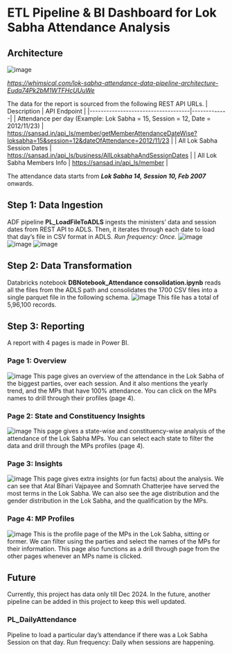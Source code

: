 # ETL Pipeline & BI Dashboard for Lok Sabha Attendance Analysis

## Architecture
![image](https://github.com/user-attachments/assets/c3b73d18-b114-44db-8fd9-5d74ac91266f)

_https://whimsical.com/lok-sabha-attendance-data-pipeline-architecture-Eudq74Pk2bM1WTFHcUUuWe_

The data for the report is sourced from the following REST API URLs.
| Description                        | API Endpoint |
|------------------------------------|-------------|
| Attendance per day (Example: Lok Sabha = 15, Session = 12, Date = 2012/11/23) | https://sansad.in/api_ls/member/getMemberAttendanceDateWise?loksabha=15&session=12&dateOfAttendance=2012/11/23 |
| All Lok Sabha Session Dates        | https://sansad.in/api_ls/business/AllLoksabhaAndSessionDates |
| All Lok Sabha Members Info         | https://sansad.in/api_ls/member |

The attendance data starts from **_Lok Sabha 14, Session 10, Feb 2007_** onwards.


## Step 1: Data Ingestion
ADF pipeline **PL_LoadFileToADLS** ingests the ministers’ data and session dates from REST API to ADLS. Then, it iterates through each date to load that day’s file in CSV format in ADLS.
_Run frequency: Once._
![image](https://github.com/user-attachments/assets/141302a3-3d63-433b-988f-c29d91a9b08d)
![image](https://github.com/user-attachments/assets/fd7d0997-224e-48f0-a15a-fb90c95f72fe)
![image](https://github.com/user-attachments/assets/4b39c1a1-a691-4eb6-8513-250852eaecd3)



## Step 2: Data Transformation
Databricks notebook **DBNotebook_Attendance consolidation.ipynb** reads all the files from the ADLS path and consolidates the 1700 CSV files into a single parquet file in the following schema.
![image](https://github.com/user-attachments/assets/a2a7ba33-0ced-41b5-9e65-132ff1d7b5b2)
This file has a total of 5,96,100 records.

## Step 3: Reporting
A report with 4 pages is made in Power BI.

### Page 1: Overview
![image](https://github.com/user-attachments/assets/592ce48c-a4bd-44c8-b7ab-722f809104ad)
This page gives an overview of the attendance in the Lok Sabha of the biggest parties, over each session. And it also mentions the yearly trend, and the MPs that have 100% attendance. You can click on the MPs names to drill through their profiles (page 4).

### Page 2: State and Constituency Insights
![image](https://github.com/user-attachments/assets/94fb1ad5-8a48-4249-a17b-e96637bfbbaa)
This page gives a state-wise and constituency-wise analysis of the attendance of the Lok Sabha MPs. You can select each state to filter the data and drill through the MPs profiles (page 4).

### Page 3: Insights
![image](https://github.com/user-attachments/assets/7b6bc26a-52d5-4c5e-b244-c4e2a297993b)
This page gives extra insights (or fun facts) about the analysis. We can see that Atal Bihari Vajpayee and Somnath Chatterjee have served the most terms in the Lok Sabha. We can also see the age distribution and the gender distribution in the Lok Sabha, and the qualification by the MPs.

### Page 4: MP Profiles
![image](https://github.com/user-attachments/assets/a0da7b62-5c64-4be0-84e3-c44beb601512)
This is the profile page of the MPs in the Lok Sabha, sitting or former. We can filter using the parties and select the names of the MPs for their information. This page also functions as a drill through page from the other pages whenever an MPs name is clicked.

## Future
Currently, this project has data only till Dec 2024. In the future, another pipeline can be added in this project to keep this well updated.
### PL_DailyAttendance
Pipeline to load a particular day’s attendance if there was a Lok Sabha Session on that day.
Run frequency: Daily when sessions are happening.

